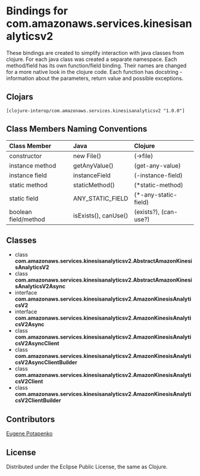 # Bindings for com.amazonaws.services.kinesisanalyticsv2

These bindings are created to simplify interaction with java classes from clojure.
For each java class was created a separate namespace.
Each method/field has its own function/field binding.
Their names are changed for a more native look in the clojure code. Each function has docstring - information about the parameters, return value and possible exceptions.

## Clojars

```
[clojure-interop/com.amazonaws.services.kinesisanalyticsv2 "1.0.0"]
```

## Class Members Naming Conventions

| Class Member | Java | Clojure |
|:--|:--|:--|
| constructor | new File() | (->file) |
| instance method | getAnyValue() | (get-any-value) |
| instance field | instanceField | (-instance-field) |
| static method | staticMethod() | (*static-method) |
| static field | ANY_STATIC_FIELD | (*-any-static-field) |
| boolean field/method | isExists(), canUse() | (exists?), (can-use?) |

## Classes

- class **com.amazonaws.services.kinesisanalyticsv2.AbstractAmazonKinesisAnalyticsV2**
- class **com.amazonaws.services.kinesisanalyticsv2.AbstractAmazonKinesisAnalyticsV2Async**
- interface **com.amazonaws.services.kinesisanalyticsv2.AmazonKinesisAnalyticsV2**
- interface **com.amazonaws.services.kinesisanalyticsv2.AmazonKinesisAnalyticsV2Async**
- class **com.amazonaws.services.kinesisanalyticsv2.AmazonKinesisAnalyticsV2AsyncClient**
- class **com.amazonaws.services.kinesisanalyticsv2.AmazonKinesisAnalyticsV2AsyncClientBuilder**
- class **com.amazonaws.services.kinesisanalyticsv2.AmazonKinesisAnalyticsV2Client**
- class **com.amazonaws.services.kinesisanalyticsv2.AmazonKinesisAnalyticsV2ClientBuilder**

## Contributors

[Eugene Potapenko](https://github.com/potapenko/)

## License

Distributed under the Eclipse Public License, the same as Clojure.
